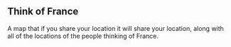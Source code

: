 ## Think of France

A map that if you share your location it will share your location, along with all of the locations of the people thinking of France.